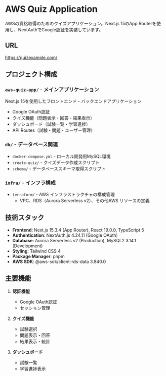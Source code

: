 # AWS Quiz Application

AWSの資格取得のためのクイズアプリケーション。Next.js 15のApp Routerを使用し、NextAuthでGoogle認証を実装しています。

## URL
https://quizexample.com/

## プロジェクト構成

### `aws-quiz-app/` - メインアプリケーション
Next.js 15を使用したフロントエンド・バックエンドアプリケーション
- Google OAuth認証
- クイズ機能（問題表示・回答・結果表示）
- ダッシュボード（試験一覧・学習進捗）
- API Routes（試験・問題・ユーザー管理）

### `db/` - データベース関連
- `docker-compose.yml` - ローカル開発用MySQL環境
- `create-quiz/` - クイズデータ作成スクリプト
- `schema/` - データベーススキーマ取得スクリプト

### `infra/` - インフラ構成
- `terraform/` - AWS インフラストラクチャの構成管理
  - VPC、RDS（Aurora Serverless v2）、その他AWS リソースの定義

## 技術スタック

- **Frontend**: Next.js 15.3.4 (App Router), React 19.0.0, TypeScript 5
- **Authentication**: NextAuth.js 4.24.11 (Google OAuth)
- **Database**: Aurora Serverless v2 (Production), MySQL2 3.14.1 (Development)
- **Styling**: Tailwind CSS 4
- **Package Manager**: pnpm
- **AWS SDK**: @aws-sdk/client-rds-data 3.840.0

## 主要機能

1. **認証機能**
   - Google OAuth認証
   - セッション管理

2. **クイズ機能**
   - 試験選択
   - 問題表示・回答
   - 結果表示・統計

3. **ダッシュボード**
   - 試験一覧
   - 学習進捗表示
